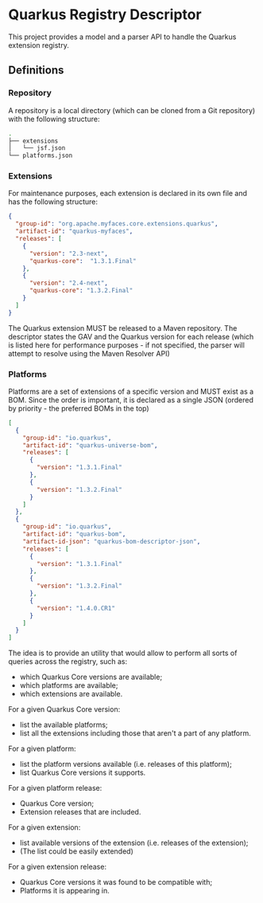 # Quarkus Registry Descriptor

This project provides a model and a parser API to handle the Quarkus extension registry.

## Definitions
### Repository
A repository is a local directory (which can be cloned from a Git repository) with the following structure: 

```bash
.
├── extensions
│   └── jsf.json
└── platforms.json
```

### Extensions
For maintenance purposes, each extension is declared in its own file and has the following structure:

```json
{
  "group-id": "org.apache.myfaces.core.extensions.quarkus",
  "artifact-id": "quarkus-myfaces",
  "releases": [
    {
      "version": "2.3-next",
      "quarkus-core":  "1.3.1.Final"
    },
    {
      "version": "2.4-next",
      "quarkus-core": "1.3.2.Final"
    }
  ]
}
``` 

The Quarkus extension MUST be released to a Maven repository. The descriptor states the GAV and the Quarkus version for each release (which is listed here for performance purposes - if not specified, the parser will attempt to resolve using the Maven Resolver API)


### Platforms 

Platforms are a set of extensions of a specific version and MUST exist as a BOM. Since the order is important, it is declared as a single JSON (ordered by priority - the preferred BOMs in the top)

```json
[
  {
    "group-id": "io.quarkus",
    "artifact-id": "quarkus-universe-bom",
    "releases": [
      {
        "version": "1.3.1.Final"
      },
      {
        "version": "1.3.2.Final"
      }
    ]
  },
  {
    "group-id": "io.quarkus",
    "artifact-id": "quarkus-bom",
    "artifact-id-json": "quarkus-bom-descriptor-json",
    "releases": [
      {
        "version": "1.3.1.Final"
      },
      {
        "version": "1.3.2.Final"
      },
      {
        "version": "1.4.0.CR1"
      }
    ]
  }
]
```

The idea is to provide an utility that would allow to perform all sorts of queries across the registry, such as:

* which Quarkus Core versions are available;
* which platforms are available;
* which extensions are available.

For a given Quarkus Core version:

* list the available platforms;
* list all the extensions including those that aren't a part of any platform.

For a given platform:

* list the platform versions available (i.e. releases of this platform);
* list Quarkus Core versions it supports.

For a given platform release:

* Quarkus Core version;
* Extension releases that are included.

For a given extension:

* list available versions of the extension (i.e. releases of the extension);
* (The list could be easily extended)

For a given extension release:

* Quarkus Core versions it was found to be compatible with;
* Platforms it is appearing in.
